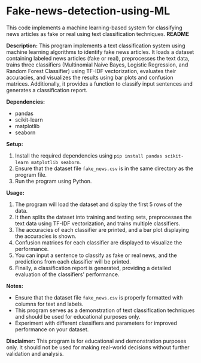 # Fake-news-detection-using-ML
This code implements a machine learning-based system for classifying news articles as fake or real using text classification techniques.
**README**

**Description:**
This program implements a text classification system using machine learning algorithms to identify fake news articles. It loads a dataset containing labeled news articles (fake or real), preprocesses the text data, trains three classifiers (Multinomial Naive Bayes, Logistic Regression, and Random Forest Classifier) using TF-IDF vectorization, evaluates their accuracies, and visualizes the results using bar plots and confusion matrices. Additionally, it provides a function to classify input sentences and generates a classification report.

**Dependencies:**
- pandas
- scikit-learn
- matplotlib
- seaborn

**Setup:**
1. Install the required dependencies using `pip install pandas scikit-learn matplotlib seaborn`.
2. Ensure that the dataset file `fake_news.csv` is in the same directory as the program file.
3. Run the program using Python.

**Usage:**
1. The program will load the dataset and display the first 5 rows of the data.
2. It then splits the dataset into training and testing sets, preprocesses the text data using TF-IDF vectorization, and trains multiple classifiers.
3. The accuracies of each classifier are printed, and a bar plot displaying the accuracies is shown.
4. Confusion matrices for each classifier are displayed to visualize the performance.
5. You can input a sentence to classify as fake or real news, and the predictions from each classifier will be printed.
6. Finally, a classification report is generated, providing a detailed evaluation of the classifiers' performance.

**Notes:**
- Ensure that the dataset file `fake_news.csv` is properly formatted with columns for text and labels.
- This program serves as a demonstration of text classification techniques and should be used for educational purposes only.
- Experiment with different classifiers and parameters for improved performance on your dataset.

**Disclaimer:**
This program is for educational and demonstration purposes only. It should not be used for making real-world decisions without further validation and analysis.
